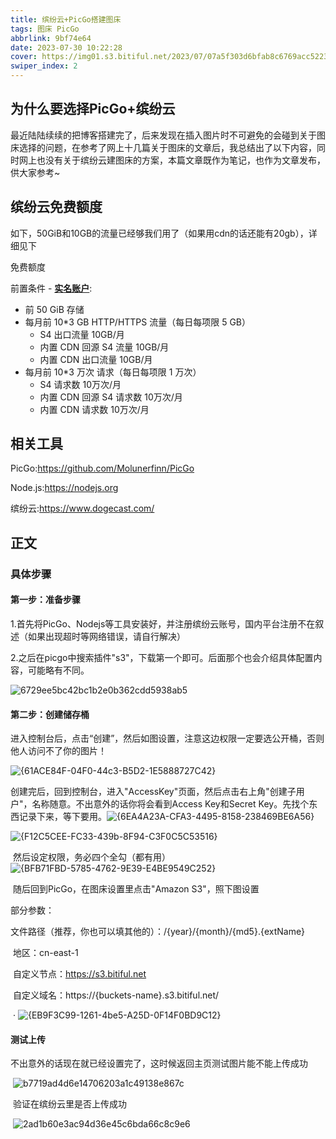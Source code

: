 ```yaml
---
title: 缤纷云+PicGo搭建图床
tags: 图床 PicGo
abbrlink: 9bf74e64
date: 2023-07-30 10:22:28
cover: https://img01.s3.bitiful.net/2023/07/07a5f303d6bfab8c6769acc522300c1b.webp
swiper_index: 2
---
```


## 为什么要选择PicGo+缤纷云

​		最近陆陆续续的把博客搭建完了，后来发现在插入图片时不可避免的会碰到关于图床选择的问题，在参考了网上十几篇关于图床的文章后，我总结出了以下内容，同时网上也没有关于缤纷云建图床的方案，本篇文章既作为笔记，也作为文章发布，供大家参考~



## 缤纷云免费额度

​		如下，50GiB和10GB的流量已经够我们用了（如果用cdn的话还能有20gb），详细见下

免费额度[](https://www.dogecast.com/docs/prices/basic#免费额度)

前置条件 - [**实名账户**](https://console.bitiful.net/users):

- 前 50 GiB 存储
- 每月前 10*3 GB HTTP/HTTPS 流量（每日每项限 5 GB）
  - S4 出口流量 10GB/月
  - 内置 CDN 回源 S4 流量 10GB/月
  - 内置 CDN 出口流量 10GB/月
- 每月前 10*3 万次 请求（每日每项限 1 万次）
  - S4 请求数 10万次/月
  - 内置 CDN 回源 S4 请求数 10万次/月
  - 内置 CDN 请求数 10万次/月

## 相关工具

PicGo:https://github.com/Molunerfinn/PicGo

Node.js:https://nodejs.org

缤纷云:https://www.dogecast.com/

## 正文

### 		具体步骤

#### 		第一步：准备步骤

​			1.首先将PicGo、Nodejs等工具安装好，并注册缤纷云账号，国内平台注册不在叙述（如果出现超时等网络错误，请自行解决）

​			2.之后在picgo中搜索插件"s3"，下载第一个即可。后面那个也会介绍具体配置内容，可能略有不同。

![6729ee5bc42bc1b2e0b362cdd5938ab5](https://img01.s3.bitiful.net/2023/07/6729ee5bc42bc1b2e0b362cdd5938ab5.png)

#### 第二步：创建储存桶

​			进入控制台后，点击“创建”，然后如图设置，注意这边权限一定要选公开桶，否则他人访问不了你的图片！

![{61ACE84F-04F0-44c3-B5D2-1E5888727C42}](https://img01.s3.bitiful.net/2023/07/ed5e0ad6ed54bbf68e7a63451f1ccfed.png)

​		创建完后，回到控制台，进入"AccessKey"页面，然后点击右上角"创建子用户"，名称随意。不出意外的话你将会看到Access Key和Secret Key。先找个东西记录下来，等下要用。![{6EA4A23A-CFA3-4495-8158-238469BE6A56}](https://img01.s3.bitiful.net/2023/07/2479d493c3702ca1ef00f56ddc18cc39.png)

![{F12C5CEE-FC33-439b-8F94-C3F0C5C53516}](https://img01.s3.bitiful.net/2023/07/263047613a2a07ca1117bd693ae8c863.png)

​			然后设定权限，务必四个全勾（都有用）	 ![{BFB71FBD-5785-4762-9E39-E4BE9549C252}](https://img01.s3.bitiful.net/2023/07/f56463c08d9aa61793eb004af016eb18.png)

​			随后回到PicGo，在图床设置里点击"Amazon S3"，照下图设置

部分参数：

​			文件路径（推荐，你也可以填其他的）：/{year}/{month}/{md5}.{extName}

​			地区：cn-east-1

​			自定义节点：https://s3.bitiful.net

​			自定义域名：https://{buckets-name}.s3.bitiful.net/

​	·				   ![{EB9F3C99-1261-4be5-A25D-0F14F0BD9C12}](https://img01.s3.bitiful.net/2023/07/eaa6eaca38052cb33317fc2301f384c3.png)

#### 			测试上传

​			不出意外的话现在就已经设置完了，这时候返回主页测试图片能不能上传成功

​			![b7719ad4d6e14706203a1c49138e867c](https://img01.s3.bitiful.net/2023/07/b7719ad4d6e14706203a1c49138e867c.png)

​			验证在缤纷云里是否上传成功

​	![2ad1b60e3ac94d36e45c6bda66c8c9e6](http://img01.s3.bitiful.net/2023/07/2ad1b60e3ac94d36e45c6bda66c8c9e6.png)

​		 
